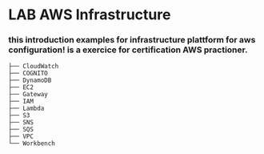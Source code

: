 # LAB AWS Infrastructure 

### this introduction examples for infrastructure plattform for aws configuration! is a exercice for certification AWS practioner.

```
├── CloudWatch
├── COGNITO
├── DynamoDB
├── EC2
├── Gateway
├── IAM
├── Lambda
├── S3
├── SNS
├── SQS
├── VPC
└── Workbench
```



